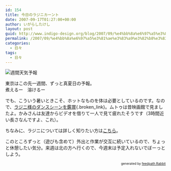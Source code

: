 ```yaml
---
id: 154
title: 今日のラジニカーント
date: 2007-09-17T01:27:00+00:00
author: いがらしたけし
layout: post
guid: http://www.indigo-design.org/blog/2007/09/%e4%bb%8a%e6%97%a5%e3%81%ae%e3%83%a9%e3%82%b8%e3%83%8b%e3%82%ab%e3%83%bc%e3%83%b3%e3%83%88/
permalink: /2007/09/%e4%bb%8a%e6%97%a5%e3%81%ae%e3%83%a9%e3%82%b8%e3%83%8b%e3%82%ab%e3%83%bc%e3%83%b3%e3%83%88/
categories:
  - 日々
tags:
  - 日々
---
```

<img src="http://art5.photozou.jp/bin/photo/4984911/org.bin?m=1190538358" alt="週間天気予報" border="0" />

東京はこの先一週間、ずっと真夏日の予報。  
煮えるー　溶けるー

でも、こういう暑いときこそ、ホットなものを体は必要としているのです。なので、[ラジニ様のダンスシーンを鑑賞](http://jp.youtube.com/watch?v=0Q96Jl-EqOg){.broken_link}。ムトゥは昔映画館で見ましたよ。かみさんは友達からビデオを借りて一人で見て疲れたそうです（3時間近い長さなんですよ、これ）。

ちなみに、ラジニについては詳しく知りたい方は[こちら](http://www.rajini.jp/)。

このところずっと（遊びも含めて）外出と作業が交互に続いているので、ちょっと休憩したい気分。来週は北の方へ行くので、今週末は予定入れないでぼーっとしよう。<!--feedpath info start-->

<div style="text-align: right;font-size: 10px">
  &nbsp;&nbsp;<span>generated by <a href="http://feedpath.jp" title="feedpath Rabbit" target="_blank">feedpath Rabbit</a></span>
</div>

<!--feedpath info end-->
